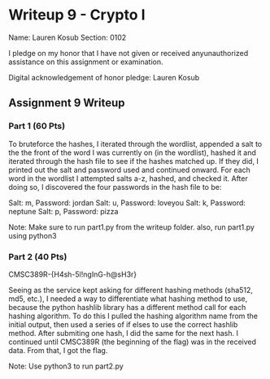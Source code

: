 Writeup 9 - Crypto I
=====

Name: Lauren Kosub
Section: 0102

I pledge on my honor that I have not given or received anyunauthorized assistance on this assignment or examination.

Digital acknowledgement of honor pledge: Lauren Kosub

## Assignment 9 Writeup

### Part 1 (60 Pts)
To bruteforce the hashes, I iterated through the wordlist, appended a salt to 
the the front of the word I was currently on (in the wordlist), hashed it and 
iterated through the hash file to see if the hashes matched up. If they did, 
I printed out the salt and password used and continued onward. For each word in
the wordlist I attempted salts a-z, hashed, and checked it. After doing so, I
discovered the four passwords in the hash file to be:

Salt: m, Password: jordan
Salt: u, Password: loveyou
Salt: k, Password: neptune
Salt: p, Password: pizza

Note: Make sure to run part1.py from the writeup folder. also, run part1.py 
using python3

### Part 2 (40 Pts)
CMSC389R-{H4sh-5l!ngInG-h@sH3r}

Seeing as the service kept asking for different hashing methods (sha512, md5, 
etc.), I needed a way to differentiate what hashing method to use, because the
python hashlib library has a different method call for each hashing algorithm.
To do this I pulled the hashing algorithm name from the initial output, then 
used a series of if elses to use the correct hashlib method. After submiting
one hash, I did the same for the next hash. I continued until CMSC389R (the 
beginning of the flag) was in the received data. From that, I got the flag.

Note: Use python3 to run part2.py

